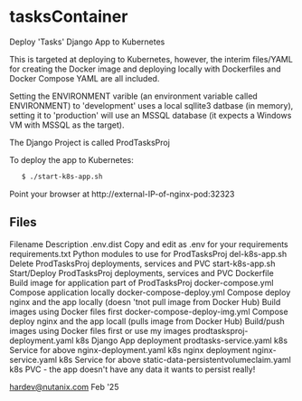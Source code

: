 # tasksContainer
Deploy 'Tasks' Django App to Kubernetes

This is targeted at deploying to Kubernetes, however, the interim files/YAML for creating the Docker image and deploying locally with Dockerfiles and Docker Compose YAML are all included.

Setting the ENVIRONMENT varible (an environment variable called ENVIRONMENT) to 'development' uses a local sqllite3 datbase (in memory), setting it to 'production' will use an MSSQL database (it expects a Windows VM with MSSQL as the target).


The Django Project is called ProdTasksProj

To deploy the app to Kubernetes:
```sh
   $ ./start-k8s-app.sh
```
   Point your browser at http://external-IP-of-nginx-pod:32323

## Files

Filename                        Description
.env.dist                       Copy and edit as .env for your requirements
requirements.txt                Python modules to use for ProdTasksProj
del-k8s-app.sh                  Delete ProdTasksProj deployments, services and PVC
start-k8s-app.sh                Start/Deploy ProdTasksProj deployments, services and PVC
Dockerfile                      Build image for application part of ProdTasksProj
docker-compose.yml              Compose application locally
docker-compose-deploy.yml       Compose deploy nginx and the app locally (doesn 'tnot pull image from Docker Hub)  Build images using Docker files first
docker-compose-deploy-img.yml   Compose deploy nginx and the app locall (pulls image from Docker Hub) Build/push images using Docker files first or use my images
prodtasksproj-deployment.yaml   k8s Django App deployment
prodtasks-service.yaml          k8s Service for above
nginx-deployment.yaml           k8s nginx deployment
nginx-service.yaml              k8s Service for above
static-data-persistentvolumeclaim.yaml k8s PVC - the app doesn't have any data it wants to persist really!

hardev@nutanix.com Feb '25
